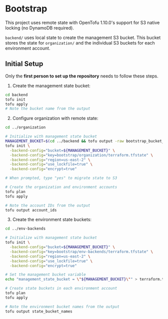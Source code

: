 # Bootstrap

This project uses remote state with OpenTofu 1.10.0's support for S3 native locking (no DynamoDB required).

`backend/` uses local state to create the management S3 bucket. This bucket stores the state for `organization/` and the individual S3 buckets for each environment account.

## Initial Setup

Only the **first person to set up the repository** needs to follow these steps.

1. Create the management state bucket:

```bash
cd backend
tofu init
tofu apply
# Note the bucket name from the output
```

2. Configure organization with remote state:

```bash
cd ../organization

# Initialize with management state bucket
MANAGEMENT_BUCKET=$(cd ../backend && tofu output -raw bootstrap_bucket_name)
tofu init \
  -backend-config="bucket=${MANAGEMENT_BUCKET}" \
  -backend-config="key=bootstrap/organization/terraform.tfstate" \
  -backend-config="region=us-east-2" \
  -backend-config="use_lockfile=true" \
  -backend-config="encrypt=true"

# When prompted, type "yes" to migrate state to S3

# Create the organization and environment accounts
tofu plan
tofu apply

# Note the account IDs from the output
tofu output account_ids
```

3. Create the environment state buckets:

```bash
cd ../env-backends

# Initialize with management state bucket
tofu init \
  -backend-config="bucket=${MANAGEMENT_BUCKET}" \
  -backend-config="key=bootstrap/env-backends/terraform.tfstate" \
  -backend-config="region=us-east-2" \
  -backend-config="use_lockfile=true" \
  -backend-config="encrypt=true"

# Set the management bucket variable
echo "management_state_bucket = \"${MANAGEMENT_BUCKET}\"" > terraform.tfvars

# Create state buckets in each environment account
tofu plan
tofu apply

# Note the environment bucket names from the output
tofu output state_bucket_names
```
